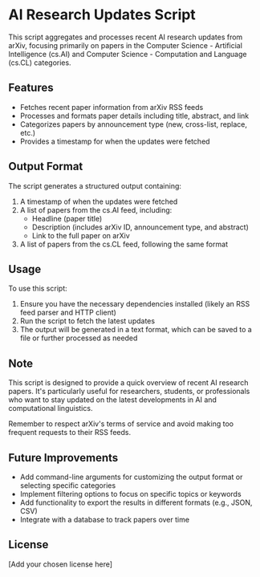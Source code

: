 # AI Research Updates Script

This script aggregates and processes recent AI research updates from arXiv, focusing primarily on papers in the Computer Science - Artificial Intelligence (cs.AI) and Computer Science - Computation and Language (cs.CL) categories.

## Features

- Fetches recent paper information from arXiv RSS feeds
- Processes and formats paper details including title, abstract, and link
- Categorizes papers by announcement type (new, cross-list, replace, etc.)
- Provides a timestamp for when the updates were fetched

## Output Format

The script generates a structured output containing:

1. A timestamp of when the updates were fetched
2. A list of papers from the cs.AI feed, including:
   - Headline (paper title)
   - Description (includes arXiv ID, announcement type, and abstract)
   - Link to the full paper on arXiv
3. A list of papers from the cs.CL feed, following the same format

## Usage

To use this script:

1. Ensure you have the necessary dependencies installed (likely an RSS feed parser and HTTP client)
2. Run the script to fetch the latest updates
3. The output will be generated in a text format, which can be saved to a file or further processed as needed

## Note

This script is designed to provide a quick overview of recent AI research papers. It's particularly useful for researchers, students, or professionals who want to stay updated on the latest developments in AI and computational linguistics.

Remember to respect arXiv's terms of service and avoid making too frequent requests to their RSS feeds.

## Future Improvements

- Add command-line arguments for customizing the output format or selecting specific categories
- Implement filtering options to focus on specific topics or keywords
- Add functionality to export the results in different formats (e.g., JSON, CSV)
- Integrate with a database to track papers over time

## License

[Add your chosen license here]
